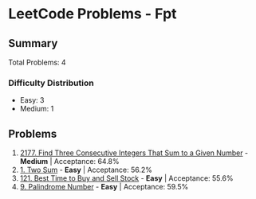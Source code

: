 # LeetCode Problems - Fpt

## Summary
Total Problems: 4

### Difficulty Distribution

- Easy: 3
- Medium: 1

## Problems

1. [2177. Find Three Consecutive Integers That Sum to a Given Number](https://leetcode.com/problems/find-three-consecutive-integers-that-sum-to-a-given-number/) - **Medium** | Acceptance: 64.8%
2. [1. Two Sum](https://leetcode.com/problems/two-sum/) - **Easy** | Acceptance: 56.2%
3. [121. Best Time to Buy and Sell Stock](https://leetcode.com/problems/best-time-to-buy-and-sell-stock/) - **Easy** | Acceptance: 55.6%
4. [9. Palindrome Number](https://leetcode.com/problems/palindrome-number/) - **Easy** | Acceptance: 59.5%